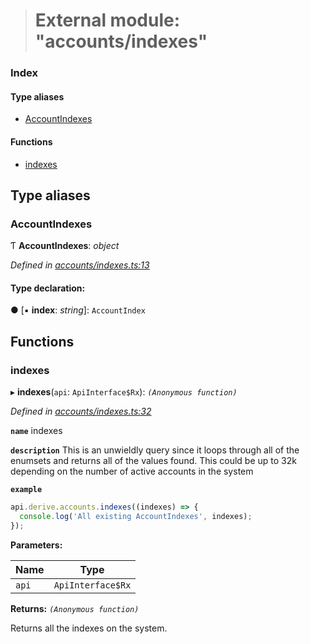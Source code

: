 > # External module: "accounts/indexes"

### Index

#### Type aliases

* [AccountIndexes](_accounts_indexes_.md#accountindexes)

#### Functions

* [indexes](_accounts_indexes_.md#indexes)

## Type aliases

###  AccountIndexes

Ƭ **AccountIndexes**: *object*

*Defined in [accounts/indexes.ts:13](https://github.com/polkadot-js/api/blob/1a80bde/packages/api-derive/src/accounts/indexes.ts#L13)*

#### Type declaration:

● \[▪ **index**: *string*\]: `AccountIndex`

## Functions

###  indexes

▸ **indexes**(`api`: `ApiInterface$Rx`): *`(Anonymous function)`*

*Defined in [accounts/indexes.ts:32](https://github.com/polkadot-js/api/blob/1a80bde/packages/api-derive/src/accounts/indexes.ts#L32)*

**`name`** indexes

**`description`** This is an unwieldly query since it loops through
all of the enumsets and returns all of the values found. This could be up to 32k depending
on the number of active accounts in the system

**`example`** 
<BR>

```javascript
api.derive.accounts.indexes((indexes) => {
  console.log('All existing AccountIndexes', indexes);
});
```

**Parameters:**

Name | Type |
------ | ------ |
`api` | `ApiInterface$Rx` |

**Returns:** *`(Anonymous function)`*

Returns all the indexes on the system.